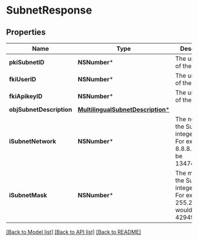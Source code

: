# SubnetResponse

## Properties
Name | Type | Description | Notes
------------ | ------------- | ------------- | -------------
**pkiSubnetID** | **NSNumber*** | The unique ID of the Subnet | 
**fkiUserID** | **NSNumber*** | The unique ID of the User | [optional] 
**fkiApikeyID** | **NSNumber*** | The unique ID of the Apikey | [optional] 
**objSubnetDescription** | [**MultilingualSubnetDescription***](MultilingualSubnetDescription.md) |  | 
**iSubnetNetwork** | **NSNumber*** | The network of the Subnet in integer form. For example 8.8.8.0 would be 134744064 | 
**iSubnetMask** | **NSNumber*** | The mask of the Subnet  in integer form. For example 255.255.255.0 would be 4294967040 | 

[[Back to Model list]](../README.md#documentation-for-models) [[Back to API list]](../README.md#documentation-for-api-endpoints) [[Back to README]](../README.md)


